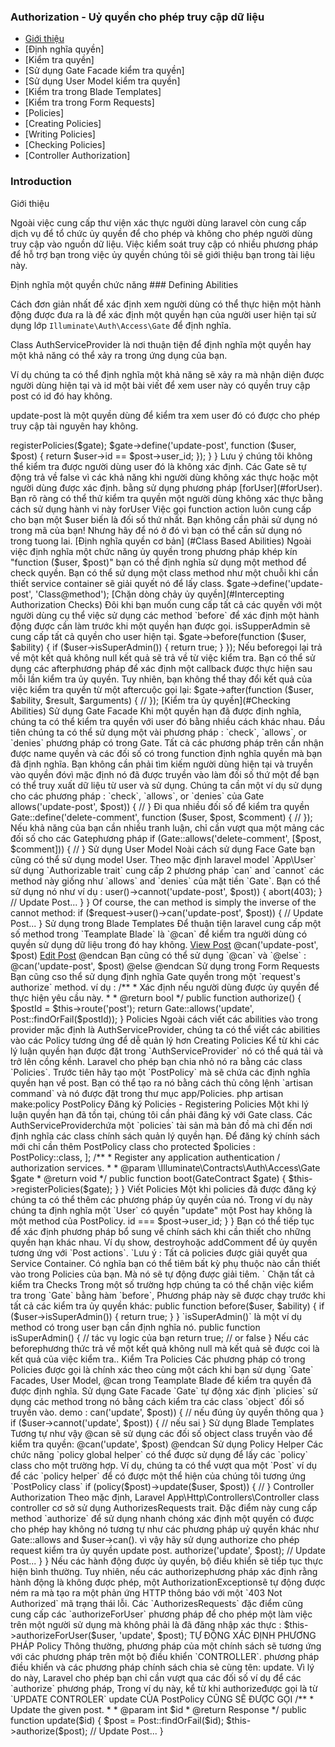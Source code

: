 ### Authorization - Uỷ quyền cho phép truy cập dữ liệu

- [Giới thiệu](#Introduction)
- [Định nghĩa quyền]
- [Kiểm tra quyền]
- [Sử dụng  Gate Facade kiểm tra quyền]
- [Sử dụng User Model kiểm tra quyền]
- [Kiểm tra trong Blade Templates]
- [Kiểm tra trong Form Requests]
- [Policies]
-  [Creating Policies]
-  [Writing Policies]
- [Checking Policies]
- [Controller Authorization]

### Introduction

Giới thiệu

Ngoài việc cung cấp thư viện xác thực người dùng laravel còn cung cấp dịch vụ để tổ chức ủy quyền để cho phép và không cho phép người dùng truy cập vào nguồn dữ liệu. Việc kiểm soát truy cập có nhiều phương pháp để hỗ trợ bạn trong việc ủy quyền chúng tôi sẽ giới thiệu bạn trong tài liệu này.



Định nghĩa một quyền chức năng ### Defining Abilities

Cách đơn giản nhất để xác định xem người dùng có thể thực hiện một hành động được đưa ra là để xác định một quyền hạn của người user hiện tại sử dụng lớp `Illuminate\Auth\Access\Gate` để định nghĩa.


Class AuthServiceProvider là nơi thuận tiện để định nghĩa một quyền hay một khả năng có thể xảy ra trong ứng dụng của bạn.

Ví dụ chúng ta có thể định nghĩa một khả năng sẽ xảy ra mà nhận diện được người dùng hiện tại và id một bài viết để xem user này có quyền truy cập post có id đó hay không.

update-post là một quyền dùng để kiểm tra xem user đó có được cho phép truy cập tài nguyên hay không.


<?php

namespace App\Providers;

use Illuminate\Contracts\Auth\Access\Gate as GateContract;
use Illuminate\Foundation\Support\Providers\AuthServiceProvider as ServiceProvider;

class AuthServiceProvider extends ServiceProvider
{
    /**
     * Đăng ký bất kỳ ứng dụng xác thực ủy quyền dịch vụ
     *
     * @param  \Illuminate\Contracts\Auth\Access\Gate  $gate
     * @return void
     */
    public function boot(GateContract $gate)
    {
        $this->registerPolicies($gate);

        $gate->define('update-post', function ($user, $post) {
            return $user->id == $post->user_id;
        });
    }
}


Lưu ý chúng tôi không thể kiểm tra được người dùng user đó là không xác định.
Các Gate sẽ tự động trả về false vì các khả năng khi người dùng không xác thực hoặc một người dùng được xác định. bằng sử dụng phương pháp [forUser](#forUser).

Bạn rõ ràng có thể thử kiểm tra quyền một người dùng không xác thực bằng cách sử dụng hành vi này forUser

Việc gọi function action luôn cung cấp cho bạn một $user biến là đối số thứ nhất. Bạn không cần phải sử dụng nó trong mã của bạn!  Nhưng hãy để nó ở đó vì bạn có thể cần sử dụng nó trong tuong lai. 


[Định nghĩa quyền cơ bản] (#Class Based Abilities)

    Ngoài việc định nghĩa một chức năng ủy quyền trong phương pháp khép kín "function ($user, $post)" bạn có thể định nghĩa sử dụng một method để check quyền. 

    Bạn có thể sử dụng một class method như một chuỗi khi cần thiết service container sẽ giải quyết nó để lấy class.

$gate->define('update-post', 'Class@method');

[Chặn dòng chảy ủy quyền](#Intercepting Authorization Checks)

Đôi khi bạn muốn cung cấp tất cả các quyền với một người dùng cụ thể việc sử dụng các method `before` để xác định một hành động được cần làm trước khi một quyền hạn được gọi.

isSupperAdmin sẽ cung cấp tất cả quyền cho user hiện tại.

$gate->before(function ($user, $ability) {
    if ($user->isSuperAdmin()) {
        return true;
    }
});

Nếu beforegọi lại trả về một kết quả không null kết quả sẽ trả về từ việc kiểm tra. 

Bạn có thể sử dụng các afterphương pháp để xác định một callback được thực hiện sau mỗi lần kiểm tra ủy quyền.

Tuy nhiên, bạn không thể thay đổi kết quả của việc kiểm tra quyền từ một aftercuộc gọi lại:

$gate->after(function ($user, $ability, $result, $arguments) {
    //
});

[Kiểm tra ủy quyền](#Checking Abilities)


Sử dụng Gate Facade

Khi một quyền hạn đã được định nghĩa, chúng ta có thể kiểm tra quyền với user đó bằng nhiều cách khác nhau. Đầu tiên chúng ta có thể sử dụng một vài phương pháp  : `check`, `allows`, or `denies` phương pháp có trong Gate. 

Tất cả các phương pháp trên cần nhận được name quyền và các đối số có trong function định nghĩa quyền mà bạn đã định nghĩa.

Bạn không cần phải tìm kiếm người dùng hiện tại và truyền vào quyền đóvì mặc định nó đã được truyền vào làm đối số thứ một để bạn có thể truy xuất dữ liệu từ user và sử dụng.

Chúng ta cần một ví dụ sử dụng cho các phương pháp :   `check`, `allows`, or `denies` của Gate

<?php

namespace App\Http\Controllers;

use Gate;
use App\User;
use App\Post;
use App\Http\Controllers\Controller;

class PostController extends Controller
{
    /**
     * Update the given post.
     *
     * @param  int  $id
     * @return Response
     */
    public function update($id)
    {
        $post = Post::findOrFail($id);

        if (Gate::denies('update-post', $post)) {
            abort(403);
        }

        // Update Post...
    }
}

Giải thích  Các phương pháp kiểm tra  `check`, `allows`, or `denies` của Gate 

`allows` phương pháp đơn giản là nghịch đảo của các deniesphương pháp và trả về true nếu  method action được ủy quyền.

Các `check` phương pháp là một bí danh của allowsphương pháp.



Kiểm tra quyền với một người sử dụng cụ thể ### forUser


Nếu bạn muốn sử dụng Gate mặt tiền để kiểm tra xem một người dùng chưa xác định có những quyền hạn đó hay không bạn có thể sử dụng các `forUser` phương pháp:


if (Gate::forUser($user)->allows('update-post', $post)) {
    //
}

Đi qua nhiều đối số để kiểm tra quyền


Gate::define('delete-comment', function ($user, $post, $comment) {
    //
});

Nếu khả năng của bạn cần nhiều tranh luận, chỉ cần vượt qua một mảng các đối số cho các Gatephương pháp

if (Gate::allows('delete-comment', [$post, $comment])) {
    //
}

Sử dụng User Model


Noài cách sử dụng Face Gate bạn cũng có thể sử dụng model User. Theo mặc định laravel model `App\User` sử dụng 
`Authorizable trait` cung cấp 2 phương pháp `can` and `cannot` các method này giống như `allows` and `denies` của mặt tiền `Gate`. 

Bạn có thể sử dụng nó như ví dụ :

<?php

namespace App\Http\Controllers;

use App\Post;
use Illuminate\Http\Request;
use App\Http\Controllers\Controller;

class PostController extends Controller
{
    /**
     * Update the given post.
     *
     * @param  \Illuminate\Http\Request  $request
     * @param  int  $id
     * @return Response
     */
    public function update(Request $request, $id)
    {
        $post = Post::findOrFail($id);

        if ($request->user()->cannot('update-post', $post)) {
            abort(403);
        }

        // Update Post...
    }
}
Of course, the can method is simply the inverse of the cannot method:

if ($request->user()->can('update-post', $post)) {
    // Update Post...
}

Sử dụng trong Blade Templates

Để thuận tiện laravel cung cấp một số method trong `Teamplate Blade` là `@can` để kiểm tra người dùng có quyền sử dụng 

dữ liệu trong đó hay không. 

<a href="/post/{{ $post->id }}">View Post</a>

@can('update-post', $post)
    <a href="/post/{{ $post->id }}/edit">Edit Post</a>
@endcan

Bạn cũng có thể sử dụng  `@can` và  `@else` :

@can('update-post', $post)
    <!-- The Current User Can Update The Post -->
@else
    <!-- The Current User Can't Update The Post -->
@endcan

Sử dụng trong Form Requests

Bạn cũng cso thể sử dụng định nghĩa Gate quyền trong một `request's authorize` method. ví dụ :

/**
 * Xác định nếu người dùng được ủy quyền để thực hiện yêu cầu này.
 *
 * @return bool
 */
public function authorize()
{
    $postId = $this->route('post');

    return Gate::allows('update', Post::findOrFail($postId));
}

Policies

Ngoài cách viết các abilities vào trong provider mặc định là AuthServiceProvider, chúng ta có thể viết các abilities vào các Policy tương ứng để dễ quản lý hơn

Creating Policies

Kể từ khi các lý luận quyền hạn được đặt trong `AuthServiceProvider` nó có thể quá tải và trở lên cồng kềnh. Laravel cho phép bạn chia nhỏ nó ra bằng các class `Policies`.

Trước tiên hãy tạo một `PostPolicy` mà sẽ chứa các định nghĩa quyền hạn về post.


Bạn có thể tạo ra nó bằng cách thủ công lệnh `artisan command` và nó được đặt trong thư mục app/Policies.

php artisan make:policy PostPolicy



Đăng ký Policies - Registering Policies

Một khi lý luận quyền hạn đã tồn tại, chúng tôi cần phải đăng ký với Gate class.

Các AuthServiceProviderchứa một `policies` tài sản mà bản đồ mà chỉ đến nơi định nghĩa các class chính sách quản lý quyền hạn.

Để đăng ký chính sách mới chỉ cần thêm PostPolicy class cho  protected $policies :

<?php

namespace App\Providers;

use App\Post;
use App\Policies\PostPolicy;
use Illuminate\Foundation\Support\Providers\AuthServiceProvider as ServiceProvider;

class AuthServiceProvider extends ServiceProvider
{
    /**
     * The policy mappings for the application.
     *
     * @var array
     */
    protected $policies = [
        Post::class => PostPolicy::class,
    ];

    /**
     * Register any application authentication / authorization services.
     *
     * @param  \Illuminate\Contracts\Auth\Access\Gate  $gate
     * @return void
     */
    public function boot(GateContract $gate)
    {
        $this->registerPolicies($gate);
    }
}

Viết Policies


Một khi policies đã được đăng ký chúng ta có thể thêm các phương pháp ủy quyền của nó.

Trong ví dụ này chúng ta định nghĩa một `User` có quyền  "update" một Post hay không là một method của PostPolicy.


<?php

namespace App\Policies;

use App\User;
use App\Post;

class PostPolicy
{
    /**
     * Determine if the given post can be updated by the user.
     *
     * @param  \App\User  $user
     * @param  \App\Post  $post
     * @return bool
     */
    public function update(User $user, Post $post)
    {
        return $user->id === $post->user_id;
    }
}

Bạn có thể tiếp tục để xác định phương pháp bổ sung về chính sách khi cần thiết cho những quyền hạn khác nhau.

Ví dụ show, destroyhoặc addComment để ủy quyền tương ứng với  `Post actions`.


`Lưu ý : Tất cả policies được giải quyết qua Service Container. Có nghĩa bạn có thể tiêm bất kỳ phụ thuộc nào cần thiết vào trong Policies của bạn. Mà nó sẽ tự động được giải tiêm. ` 
 

Chặn tất cả kiểm tra Checks


Trong một số trường hợp chúng ta có thể chặn việc kiểm tra trong `Gate` bằng hàm `before`, Phương pháp này sẽ được chạy trước khi tất cả các kiểm tra ủy quyền khác:

public function before($user, $ability)
{
    if ($user->isSuperAdmin()) {
        return true;
    }
}

`isSuperAdmin()` là  một ví dụ method có trong user bạn cần định nghĩa nó. 

public function isSuperAdmin()
{
    // tác vụ logic của bạn 
    return true; // or false
}


Nếu các beforephương thức trả về một kết quả không null mà kết quả sẽ được coi là kết quả của việc kiểm tra..


Kiểm Tra Policies


Các phương pháp có trong Policies được gọi là chính xác theo cùng một cách khi bạn sử dụng  `Gate` Facades, User Model, @can trong Teamplate Blade để kiểm tra quyền đã được định nghĩa.


Sử dụng  Gate Facade

`Gate` tự động xác định `plicies` sử dụng các method trong nó bằng cách kiểm tra các class `object` đối số truyền vào.

demo :

<?php

namespace App\Http\Controllers;

use Gate;
use App\User;
use App\Post;
use App\Http\Controllers\Controller;

class PostController extends Controller
{
    /**
     * Update the given post.
     *
     * @param  int  $id
     * @return Response
     */
    public function update($id)
    {
        $post = Post::findOrFail($id);

        if (Gate::denies('update', $post)) {
            abort(403);
        }

        // Update Post...
    }
}
sử dụng User Model

Các Usermô hình của can và cannot phương pháp này cũng sẽ tự động sử dụng policies khi nào object đối số truyền vào.

ví dụ $post = Post::find(3);

truyền vào cho chính sách sử dụng sau đó nó lấy ra kiểm tra. 


if ($user->can('update', $post)) {
    // nếu đúng ủy quyền thông qua
}

if ($user->cannot('update', $post)) {
    // nếu sai
}

Sử dụng Blade Templates

Tương tự như vậy @can sẽ sử dụng các đối số object class truyền vào để kiểm tra quyền:

@can('update', $post)
    <!-- The Current User Can Update The Post -->
@endcan

Sử dụng Policy Helper

Các chức năng `policy global helper` có thể được sử dụng để lấy các `policy` class cho một trường hợp.

 Ví dụ, chúng ta có thể vượt qua một `Post` ví dụ để các `policy helper` để có được một thể hiện của chúng tôi tương ứng `PostPolicy class`

if (policy($post)->update($user, $post)) {
    //
}

Controller Authorization

Theo mặc định, Laravel App\Http\Controllers\Controller class controller cơ sở sử dụng AuthorizesRequests trait. Đặc điểm này cung cấp method `authorize` để sử dụng nhanh chóng xác định một quyền có được cho phép hay không nó tương tự như các phương pháp uỷ quyền khác như Gate::allows and $user->can().


vì vậy hãy sử dụng authorize cho phép request kiểm tra ủy quyền update post.

<?php

namespace App\Http\Controllers;

use App\Post;
use App\Http\Controllers\Controller;

class PostController extends Controller
{
    /**
     * Update the given post.
     *
     * @param  int  $id
     * @return Response
     */
    public function update($id)
    {
        $post = Post::findOrFail($id);

        $this->authorize('update', $post);

        // Update Post...
    }
}

Nếu các hành động được ủy quyền, bộ điều khiển sẽ tiếp tục thực hiện bình thường.

Tuy nhiên, nếu các authorizephương pháp xác định rằng hành động là không được phép, một AuthorizationExceptionsẽ tự động được ném ra mà tạo ra một phản ứng HTTP thông báo với một `403 Not Authorized` mã trạng thái lỗi.


Các `AuthorizesRequests` đặc điểm cũng cung cấp các `authorizeForUser` phương pháp để cho phép một làm việc trên một người sử dụng mà không phải là đã đăng nhập xác thực :


$this->authorizeForUser($user, 'update', $post);

TỰ ĐỘNG XÁC ĐỊNH PHƯƠNG PHÁP Policy 

Thông thường, phương pháp của một chính sách sẽ tương ứng với các phương pháp trên một bộ điều khiển `CONTROLLER`.

phương pháp điều khiển và các phương pháp chính sách chia sẻ cùng tên: update.


Vì lý do này, Laravel cho phép bạn chỉ cần vượt qua các đối số ví dụ để các `authorize` phương pháp, 

Trong ví dụ này, kể từ khi authorizeđược gọi là từ `UPDATE CONTROLER` update CỦA PostPolicy CŨNG SẼ ĐƯỢC GỌI



/**
 * Update the given post.
 *
 * @param  int  $id
 * @return Response
 */
public function update($id)
{
    $post = Post::findOrFail($id);

    $this->authorize($post);

    // Update Post...
}
